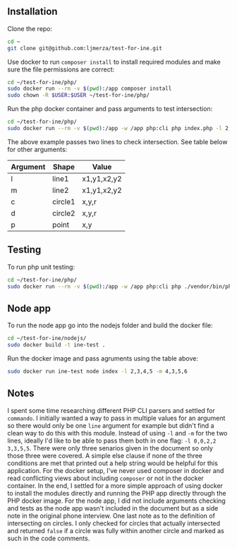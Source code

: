 ## Installation

Clone the repo:

```bash
cd ~
git clone git@github.com:ljmerza/test-for-ine.git
```

Use docker to run `composer install` to install required modules and make sure the file permissions are correct:

```bash
cd ~/test-for-ine/php/
sudo docker run --rm -v $(pwd):/app composer install
sudo chown -R $USER:$USER ~/test-for-ine/php/
```

Run the php docker container and pass arguments to test intersection:

```bash
cd ~/test-for-ine/php/
sudo docker run --rm -v $(pwd):/app -w /app php:cli php index.php -l 2,3,4,5 -m 4,3,5,6
```

The above example passes two lines to check intersection. See table below for other arguments:

| Argument | Shape   | Value       |
|----------|---------|-------------|
| l        | line1   | x1,y1,x2,y2  |
| m        | line2   | x1,y1,x2,y2 |
| c        | circle1 | x,y,r       |
| d        | circle2 | x,y,r       |
| p        | point   | x,y         |


## Testing
To run php unit testing:

```bash
cd ~/test-for-ine/php/
sudo docker run --rm -v $(pwd):/app -w /app php:cli php ./vendor/bin/phpunit tests/
```

## Node app

To run the node app go into the nodejs folder and build the docker file:

```bash
cd ~/test-for-ine/nodejs/
sudo docker build -t ine-test .
```

Run the docker image and pass agruments using the table above:

```bash
sudo docker run ine-test node index -l 2,3,4,5 -m 4,3,5,6
```


## Notes

I spent some time researching different PHP CLI parsers and settled for `commando`. I initially wanted a way to pass in multiple values for an argument so there would only be one `line` argument for example but didn't find a clean way to do this with this module. Instead of using `-l` and `-m` for the two lines, ideally I'd like to be able to pass them both in one flag: `-l 0,0,2,2 3,3,5,5`. There were only three senarios given in the document so only those three were covered. A simple else clause if none of the three conditions are met that printed out a help string would be helpful for this application. For the docker setup, I've never used composer in docker and read conflicting views about including `composer` or not in the docker container. In the end, I settled for a more simple approach of using docker to install the modules directly and running the PHP app directly through the PHP docker image. For the node app, I did not include arguments checking and tests as the node app wasn't included in the document but as a side note in the original phone interview. One last note as to the definition of intersecting on circles. I only checked for circles that actually intersected and returned `false` if a circle was fully within another circle and marked as such in the code comments.